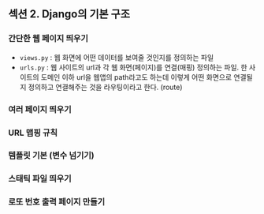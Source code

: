 ## 섹션 2. Django의 기본 구조
### 간단한 웹 페이지 띄우기
* `views.py` : 웹 화면에 어떤 데이터를 보여줄 것인지를 정의하는 파일
* `urls.py` : 웹 사이트의 url과 각 웹 화면(페이지)를 연결(매핑) 정의하는 파일. 한 사이트의 도메인 이하 url을 웹앱의 path라고도 하는데 이렇게 어떤 화면으로 연결될지 정의하고 연결해주는 것을 라우팅이라고 한다. (route)
### 여러 페이지 띄우기
### URL 맵핑 규칙
### 템플릿 기본 (변수 넘기기)
### 스태틱 파일 띄우기
### 로또 번호 출력 페이지 만들기
